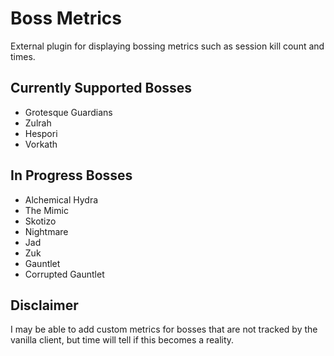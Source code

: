 # Boss Metrics

External plugin for displaying bossing metrics such as session kill count and times.

## Currently Supported Bosses

* Grotesque Guardians
* Zulrah
* Hespori
* Vorkath


## In Progress Bosses

* Alchemical Hydra
* The Mimic
* Skotizo
* Nightmare
* Jad
* Zuk
* Gauntlet
* Corrupted Gauntlet


## Disclaimer

I may be able to add custom metrics for bosses that are not tracked by the vanilla client, but time will tell if this becomes a reality.